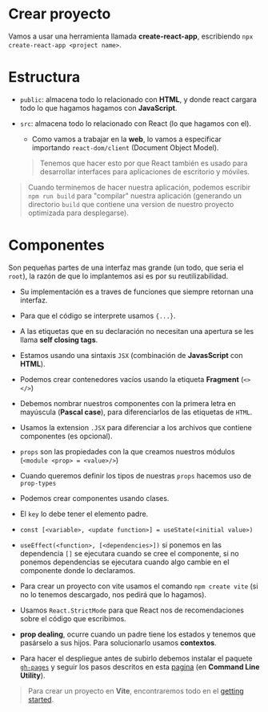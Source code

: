 # Crear proyecto

Vamos a usar una herramienta llamada **create-react-app**, escribiendo `npx create-react-app <project name>`.

# Estructura

- `public`: almacena todo lo relacionado con **HTML**, y donde react cargara todo lo que hagamos hagamos con **JavaScript**.

- `src`: almacena todo lo relacionado con React (lo que hagamos con el).
    - Como vamos a trabajar en la **web**, lo vamos a especificar importando `react-dom/client` (Document Object Model).

    > Tenemos que hacer esto por que React también es usado para desarrollar interfaces para aplicaciones de escritorio y móviles.

> Cuando terminemos de hacer nuestra aplicación, podemos escribir `npm run build` para "compilar" nuestra aplicación (generando un directorio `build` que contiene una version de nuestro proyecto optimizada para desplegarse).

# Componentes

Son pequeñas partes de una interfaz mas grande (un todo, que seria el `root`), la razón de que lo implantemos asi es por su reutilizabilidad.

- Su implementación es a traves de funciones que siempre retornan una interfaz.

- Para que el código se interprete  usamos `{...}`.

- A las etiquetas que en su declaración no necesitan una apertura se les llama **self closing tags**.

- Estamos usando una sintaxis `JSX` (combinación de **JavasScript** con **HTML**).

- Podemos crear contenedores vacíos usando la etiqueta **Fragment** (`<> </>`)

- Debemos nombrar nuestros componentes con la primera letra en mayúscula (**Pascal case**), para diferenciarlos de las etiquetas de `HTML`.

- Usamos la extension `.JSX` para diferenciar a los archivos que contiene componentes (es opcional).

- `props` son las propiedades con la que creamos nuestros módulos (`<module <prop> = <value>/>`)

- Cuando queremos definir los tipos de nuestras `props` hacemos uso de `prop-types`

- Podemos crear componentes usando clases.

- El `key` lo debe tener el elemento padre.

- `const [<variable>, <update function>] = useState(<initial value>)`

- `useEffect(<function>, [<dependencies>])` si ponemos en las dependencia `[]` se ejecutara cuando se cree el componente, si no ponemos dependencias se ejecutara cuando algo cambie en el componente donde lo declaramos.

- Para crear un proyecto con vite usamos el comando `npm create vite` (si no lo tenemos descargado, nos pedirá que lo hagamos).

- Usamos `React.StrictMode` para que React nos de recomendaciones sobre el código que escribimos.

- **prop dealing**, ocurre cuando un padre tiene los estados y tenemos que pasárselo a sus hijos. Para solucionarlo usamos **contextos**.

- Para hacer el despliegue antes de subirlo debemos instalar el paquete [`gh-pages`](https://www.npmjs.com/package/gh-pages) y seguir los pasos descritos en esta [pagina](https://vitejs.dev/guide/static-deploy.html) (en **Command Line Utility**).

> Para crear un proyecto en **Vite**, encontraremos todo en el [getting started](https://vitejs.dev/guide/).